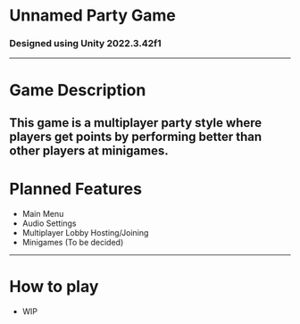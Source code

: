 # Unnamed Party Game
### Designed using Unity 2022.3.42f1
---
# Game Description
This game is a multiplayer party style where players get points by performing better than other players at minigames.
---
# Planned Features
- Main Menu
- Audio Settings
- Multiplayer Lobby Hosting/Joining
- Minigames (To be decided)
---
# How to play
- WIP
